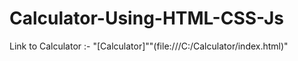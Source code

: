# Calculator-Using-HTML-CSS-Js
Link to Calculator :- "[Calculator]""(file:///C:/Calculator/index.html)"
